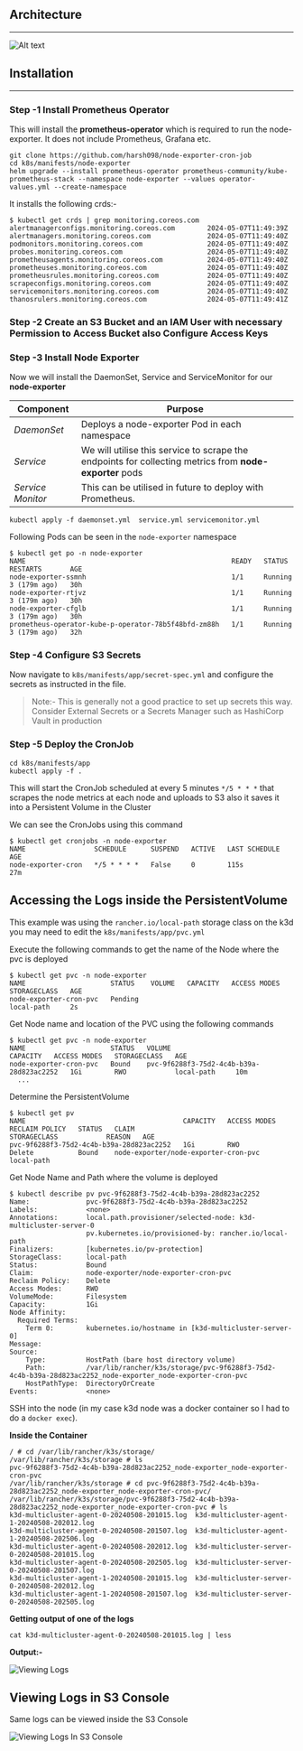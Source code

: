 ## Architecture
---

![Alt text](docs/images/arch.png)

## Installation
---
### Step -1 Install Prometheus Operator
This will install the **prometheus-operator** which is required to run the node-exporter.
It does not include Prometheus, Grafana etc.  


```
git clone https://github.com/harsh098/node-exporter-cron-job
cd k8s/manifests/node-exporter
helm upgrade --install prometheus-operator prometheus-community/kube-prometheus-stack --namespace node-exporter --values operator-values.yml --create-namespace
```  
It installs the following crds:-  
```
$ kubectl get crds | grep monitoring.coreos.com 
alertmanagerconfigs.monitoring.coreos.com        2024-05-07T11:49:39Z
alertmanagers.monitoring.coreos.com              2024-05-07T11:49:40Z
podmonitors.monitoring.coreos.com                2024-05-07T11:49:40Z
probes.monitoring.coreos.com                     2024-05-07T11:49:40Z
prometheusagents.monitoring.coreos.com           2024-05-07T11:49:40Z
prometheuses.monitoring.coreos.com               2024-05-07T11:49:40Z
prometheusrules.monitoring.coreos.com            2024-05-07T11:49:40Z
scrapeconfigs.monitoring.coreos.com              2024-05-07T11:49:40Z
servicemonitors.monitoring.coreos.com            2024-05-07T11:49:40Z
thanosrulers.monitoring.coreos.com               2024-05-07T11:49:41Z
```  


### Step -2 Create an S3 Bucket and an IAM User with necessary Permission to Access Bucket also Configure Access Keys

### Step -3 Install Node Exporter
Now we will install the DaemonSet, Service and ServiceMonitor for our **node-exporter**  

|**Component**|**Purpose**|
|---|---|
|_DaemonSet_|Deploys a node-exporter Pod in each namespace|
|_Service_|We will utilise this service to scrape the endpoints for collecting metrics from **node-exporter** pods|
|_Service Monitor_|This can be utilised in future to deploy with Prometheus.|

```
kubectl apply -f daemonset.yml  service.yml servicemonitor.yml
```

Following Pods can be seen in the `node-exporter` namespace  

```
$ kubectl get po -n node-exporter
NAME                                                   READY   STATUS    RESTARTS       AGE
node-exporter-ssmnh                                    1/1     Running   3 (179m ago)   30h
node-exporter-rtjvz                                    1/1     Running   3 (179m ago)   30h
node-exporter-cfglb                                    1/1     Running   3 (179m ago)   30h
prometheus-operator-kube-p-operator-78b5f48bfd-zm88h   1/1     Running   3 (179m ago)   32h
```

### Step -4 Configure S3 Secrets

Now navigate to `k8s/manifests/app/secret-spec.yml` and configure the secrets as instructed in the file.
> Note:- This is generally not a good practice to set up secrets this way. Consider External Secrets or a Secrets Manager such as HashiCorp Vault in production

### Step -5 Deploy the CronJob

```
cd k8s/manifests/app
kubectl apply -f .
```

This will start the CronJob scheduled at every 5 minutes `*/5 * * *` that scrapes the node metrics at each node and uploads to S3 also it saves it into a Persistent Volume in the Cluster

We can see the CronJobs using this command  

```
$ kubectl get cronjobs -n node-exporter
NAME                 SCHEDULE      SUSPEND   ACTIVE   LAST SCHEDULE   AGE
node-exporter-cron   */5 * * * *   False     0        115s            27m
```

## Accessing the Logs inside the PersistentVolume

This example was using the `rancher.io/local-path` storage class on the k3d you may need to edit the `k8s/manifests/app/pvc.yml`

Execute the following commands to get the name of the Node where the pvc is deployed

```
$ kubectl get pvc -n node-exporter
NAME                     STATUS    VOLUME   CAPACITY   ACCESS MODES   STORAGECLASS   AGE
node-exporter-cron-pvc   Pending                                     local-path     2s
```

Get Node name and location of the PVC using the following commands

```
$ kubectl get pvc -n node-exporter
NAME                     STATUS   VOLUME                                     CAPACITY   ACCESS MODES   STORAGECLASS   AGE
node-exporter-cron-pvc   Bound    pvc-9f6288f3-75d2-4c4b-b39a-28d823ac2252   1Gi        RWO            local-path     10m
  ...
```

Determine the PersistentVolume  

```
$ kubectl get pv
NAME                                       CAPACITY   ACCESS MODES   RECLAIM POLICY   STATUS   CLAIM                                  STORAGECLASS            REASON   AGE
pvc-9f6288f3-75d2-4c4b-b39a-28d823ac2252   1Gi        RWO            Delete           Bound    node-exporter/node-exporter-cron-pvc   local-path
```

Get Node Name and Path where the volume is deployed

```
$ kubectl describe pv pvc-9f6288f3-75d2-4c4b-b39a-28d823ac2252 
Name:              pvc-9f6288f3-75d2-4c4b-b39a-28d823ac2252
Labels:            <none>
Annotations:       local.path.provisioner/selected-node: k3d-multicluster-server-0
                   pv.kubernetes.io/provisioned-by: rancher.io/local-path
Finalizers:        [kubernetes.io/pv-protection]
StorageClass:      local-path
Status:            Bound
Claim:             node-exporter/node-exporter-cron-pvc
Reclaim Policy:    Delete
Access Modes:      RWO
VolumeMode:        Filesystem
Capacity:          1Gi
Node Affinity:     
  Required Terms:  
    Term 0:        kubernetes.io/hostname in [k3d-multicluster-server-0]
Message:           
Source:
    Type:          HostPath (bare host directory volume)
    Path:          /var/lib/rancher/k3s/storage/pvc-9f6288f3-75d2-4c4b-b39a-28d823ac2252_node-exporter_node-exporter-cron-pvc
    HostPathType:  DirectoryOrCreate
Events:            <none>

```

SSH into the node (in my case k3d node was a docker container so I had to do a `docker exec`).

**Inside the Container**
```
/ # cd /var/lib/rancher/k3s/storage/
/var/lib/rancher/k3s/storage # ls
pvc-9f6288f3-75d2-4c4b-b39a-28d823ac2252_node-exporter_node-exporter-cron-pvc
/var/lib/rancher/k3s/storage # cd pvc-9f6288f3-75d2-4c4b-b39a-28d823ac2252_node-exporter_node-exporter-cron-pvc/
/var/lib/rancher/k3s/storage/pvc-9f6288f3-75d2-4c4b-b39a-28d823ac2252_node-exporter_node-exporter-cron-pvc # ls
k3d-multicluster-agent-0-20240508-201015.log  k3d-multicluster-agent-1-20240508-202012.log
k3d-multicluster-agent-0-20240508-201507.log  k3d-multicluster-agent-1-20240508-202506.log
k3d-multicluster-agent-0-20240508-202012.log  k3d-multicluster-server-0-20240508-201015.log
k3d-multicluster-agent-0-20240508-202505.log  k3d-multicluster-server-0-20240508-201507.log
k3d-multicluster-agent-1-20240508-201015.log  k3d-multicluster-server-0-20240508-202012.log
k3d-multicluster-agent-1-20240508-201507.log  k3d-multicluster-server-0-20240508-202505.log
```

  
**Getting output of one of the logs**

```
cat k3d-multicluster-agent-0-20240508-201015.log | less 
```

**Output:-**

![Viewing Logs](docs/images/image.png)

## Viewing Logs in S3 Console

Same logs can be viewed inside the S3 Console

![Viewing Logs In S3 Console](docs/images/image2.png)

